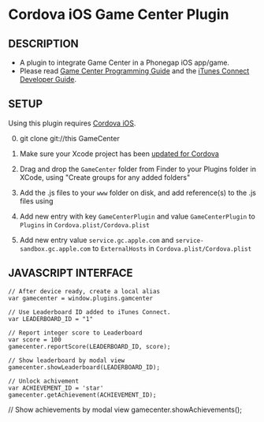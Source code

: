 # Cordova iOS Game Center Plugin #

## DESCRIPTION ##

* A plugin to integrate Game Center in a Phonegap iOS app/game.
* Please read [Game Center Programming Guide](http://developer.apple.com/library/ios/#documentation/NetworkingInternet/Conceptual/GameKit_Guide/GameCenterOverview/GameCenterOverview.html) and the [iTunes Connect Developer Guide](https://itunesconnect.apple.com/docs/iTunesConnect_DeveloperGuide.pdf).

## SETUP ##

Using this plugin requires [Cordova iOS](https://github.com/apache/incubator-cordova-ios).

0. git clone git://this GameCenter
1. Make sure your Xcode project has been [updated for Cordova](https://github.com/apache/incubator-cordova-ios/blob/master/guides/Cordova%20Upgrade%20Guide.md)
2. Drag and drop the `GameCenter` folder from Finder to your Plugins folder in XCode, using "Create groups for any added folders"
3. Add the .js files to your `www` folder on disk, and add reference(s) to the .js files using <script> tags in your html file(s)

    <script type="text/javascript" src="/js/plugins/GameCenterPlugin.js"></script>

4. Add new entry with key `GameCenterPlugin` and value `GameCenterPlugin` to `Plugins` in `Cordova.plist/Cordova.plist`
5. Add new entry value `service.gc.apple.com` and `service-sandbox.gc.apple.com` to `ExternalHosts` in `Cordova.plist/Cordova.plist`

## JAVASCRIPT INTERFACE ##

    // After device ready, create a local alias
    var gamecenter = window.plugins.gamcenter
    
    // Use Leaderboard ID added to iTunes Connect.
    var LEADERBOARD_ID = "1"
    
    // Report integer score to Leaderboard
    var score = 100
    gamecenter.reportScore(LEADERBOARD_ID, score);

    // Show leaderboard by modal view
    gamecenter.showLeaderboard(LEADERBOARD_ID);

    // Unlock achivement
    var ACHIEVEMENT_ID = 'star'
    gamecenter.getAchievement(ACHIEVEMENT_ID);

// Show achievements by modal view 
gamecenter.showAchievements();


